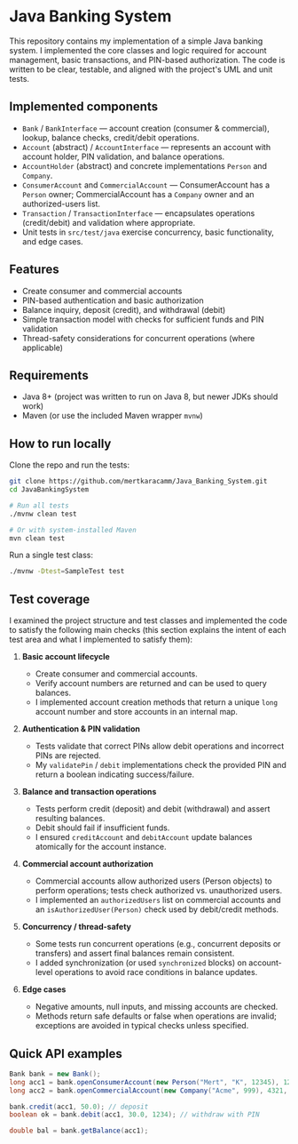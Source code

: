# Java Banking System

This repository contains my implementation of a simple Java banking system. I implemented the core classes and logic required for account management, basic transactions, and PIN-based authorization. The code is written to be clear, testable, and aligned with the project's UML and unit tests.


## Implemented components
- `Bank` / `BankInterface` — account creation (consumer & commercial), lookup, balance checks, credit/debit operations.
- `Account` (abstract) / `AccountInterface` — represents an account with account holder, PIN validation, and balance operations.
- `AccountHolder` (abstract) and concrete implementations `Person` and `Company`.
- `ConsumerAccount` and `CommercialAccount` — ConsumerAccount has a `Person` owner; CommercialAccount has a `Company` owner and an authorized-users list.
- `Transaction` / `TransactionInterface` — encapsulates operations (credit/debit) and validation where appropriate.
- Unit tests in `src/test/java` exercise concurrency, basic functionality, and edge cases.

## Features
- Create consumer and commercial accounts
- PIN-based authentication and basic authorization
- Balance inquiry, deposit (credit), and withdrawal (debit)
- Simple transaction model with checks for sufficient funds and PIN validation
- Thread-safety considerations for concurrent operations (where applicable)

## Requirements
- Java 8+ (project was written to run on Java 8, but newer JDKs should work)
- Maven (or use the included Maven wrapper `mvnw`)

## How to run locally

Clone the repo and run the tests:

```bash
git clone https://github.com/mertkaracamm/Java_Banking_System.git
cd JavaBankingSystem

# Run all tests
./mvnw clean test

# Or with system-installed Maven
mvn clean test
```

Run a single test class:

```bash
./mvnw -Dtest=SampleTest test
```

## Test coverage
I examined the project structure and test classes and implemented the code to satisfy the following main checks (this section explains the intent of each test area and what I implemented to satisfy them):

1. **Basic account lifecycle**
   - Create consumer and commercial accounts.
   - Verify account numbers are returned and can be used to query balances.
   - I implemented account creation methods that return a unique `long` account number and store accounts in an internal map.

2. **Authentication & PIN validation**
   - Tests validate that correct PINs allow debit operations and incorrect PINs are rejected.
   - My `validatePin` / `debit` implementations check the provided PIN and return a boolean indicating success/failure.

3. **Balance and transaction operations**
   - Tests perform credit (deposit) and debit (withdrawal) and assert resulting balances.
   - Debit should fail if insufficient funds.
   - I ensured `creditAccount` and `debitAccount` update balances atomically for the account instance.

4. **Commercial account authorization**
   - Commercial accounts allow authorized users (Person objects) to perform operations; tests check authorized vs. unauthorized users.
   - I implemented an `authorizedUsers` list on commercial accounts and an `isAuthorizedUser(Person)` check used by debit/credit methods.

5. **Concurrency / thread-safety**
   - Some tests run concurrent operations (e.g., concurrent deposits or transfers) and assert final balances remain consistent.
   - I added synchronization (or used `synchronized` blocks) on account-level operations to avoid race conditions in balance updates.

6. **Edge cases**
   - Negative amounts, null inputs, and missing accounts are checked.
   - Methods return safe defaults or false when operations are invalid; exceptions are avoided in typical checks unless specified.

## Quick API examples
```java
Bank bank = new Bank();
long acc1 = bank.openConsumerAccount(new Person("Mert", "K", 12345), 1234, 100.0);
long acc2 = bank.openCommercialAccount(new Company("Acme", 999), 4321, 500.0);

bank.credit(acc1, 50.0); // deposit
boolean ok = bank.debit(acc1, 30.0, 1234); // withdraw with PIN

double bal = bank.getBalance(acc1);
```
